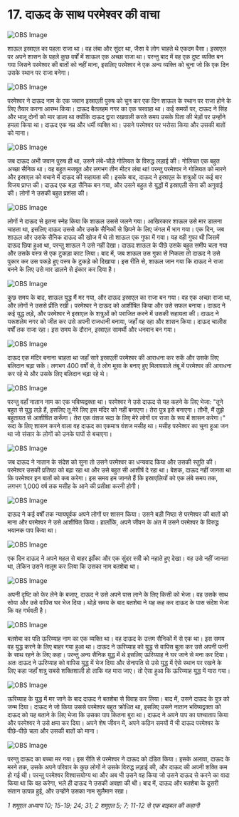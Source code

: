 # 17. दाऊद के साथ परमेश्वर की वाचा

![OBS Image](https://cdn.door43.org/obs/jpg/360px/obs-en-17-01.jpg)

शाऊल इस्राएल का पहला राजा था। वह लंबा और सुंदर था, जैसा वे लोग चाहते थे एकदम वैसा। इस्राएल पर अपने शासन के पहले कुछ वर्षों में शाऊल एक अच्छा राजा था। परन्तु बाद में वह एक दुष्ट व्यक्ति बन गया जिसने परमेश्वर की बातों को नहीं माना, इसलिए परमेश्वर ने एक अन्य व्यक्ति को चुना जो कि एक दिन उसके स्थान पर राजा बनेगा।

![OBS Image](https://cdn.door43.org/obs/jpg/360px/obs-en-17-02.jpg)

परमेश्वर ने दाऊद नाम के एक जवान इस्राएली पुरुष को चुन कर एक दिन शाऊल के स्थान पर राजा होने के लिए तैयार करना आरम्भ किया। दाऊद बैतलहम नगर का एक चरवाहा था। कई समयों पर, दाऊद ने सिंह और भालू दोनों को मार डाला था क्योंकि दाऊद द्वारा रखवाली करते समय उसके पिता की भेड़ों पर उन्होंने हमला किया था। दाऊद एक नम्र और धर्मी व्यक्ति था। उसने परमेश्वर पर भरोसा किया और उसकी बातों को माना।

![OBS Image](https://cdn.door43.org/obs/jpg/360px/obs-en-17-03.jpg)

जब दाऊद अभी जवान पुरुष ही था, उसने लंबे-चौड़े गोलियत के विरुद्ध लड़ाई की। गोलियत एक बहुत अच्छा सैनिक था। वह बहुत मजबूत और लगभग तीन मीटर लंबा था! परन्तु परमेश्वर ने गोलियत को मारने और इस्राएल को बचाने में दाऊद की सहायता की। इसके बाद, दाऊद ने इस्राएल के शत्रुओं पर कई बार विजय प्राप्त की। दाऊद एक बड़ा सैनिक बन गया, और उसने बहुत से युद्धों में इस्राएली सेना की अगुवाई की। लोगों ने उसकी बहुत प्रशंसा की।

![OBS Image](https://cdn.door43.org/obs/jpg/360px/obs-en-17-04.jpg)

लोगों ने दाऊद से इतना स्नेह किया कि शाऊल उससे जलने गया। आखिरकार शाऊल उसे मार डालना चाहता था, इसलिए दाऊद उससे और उसके सैनिकों से छिपने के लिए जंगल में भाग गया। एक दिन, जब शाऊल और उसके सैनिक दाऊद की खोज में थे तो शाऊल एक गुफा में गया। यह वही गुफा थी जिसमें दाऊद छिपा हुआ था, परन्तु शाऊल ने उसे नहीं देखा। दाऊद शाऊल के पीछे उसके बहुत समीप चला गया और उसके वस्त्र से एक टुकड़ा काट लिया। बाद में, जब शाऊल उस गुफा से निकला तो दाऊद ने उसे पुकार कर उस पकड़े हुए वस्त्र के टुकड़े को दिखाया। इस रीति से, शाऊल जान गया कि दाऊद ने राजा बनने के लिए उसे मार डालने से इंकार कर दिया है।

![OBS Image](https://cdn.door43.org/obs/jpg/360px/obs-en-17-05.jpg)

कुछ समय के बाद, शाऊल युद्ध मैं मर गया, और दाऊद इस्राएल का राजा बन गया। वह एक अच्छा राजा था, और लोगों ने उससे प्रीति रखी। परमेश्वर ने दाऊद को आशीषित किया और उसे सफल बनाया। दाऊद ने कई युद्ध लड़े, और परमेश्वर ने इस्राएल के शत्रुओं को पराजित करने में उसकी सहायता की। दाऊद ने यरूशलेम नगर को जीत कर उसे अपनी राजधानी बनाया, जहाँ वह रहा और शासन किया। दाऊद चालीस वर्षों तक राजा रहा। इस समय के दौरान, इस्राएल सामर्थी और धनवान बन गया।

![OBS Image](https://cdn.door43.org/obs/jpg/360px/obs-en-17-06.jpg)

दाऊद एक मंदिर बनाना चाहता था जहाँ सारे इस्राएली परमेश्वर की आराधना कर सकें और उसके लिए बलिदान चढ़ा सकें। लगभग 400 वर्षों से, वे लोग मूसा के बनाए हुए मिलापवाले तंबू में परमेश्वर की आराधना कर रहे थे और उसके लिए बलिदान चढ़ा रहे थे।

![OBS Image](https://cdn.door43.org/obs/jpg/360px/obs-en-17-07.jpg)

परन्तु वहाँ नातान नाम का एक भविष्यद्वक्ता था। परमेश्वर ने उसे दाऊद से यह कहने के लिए भेजा: "तूने बहुत से युद्ध लड़े हैं, इसलिए तू मेरे लिए इस मंदिर को नहीं बनाएगा। तेरा पुत्र इसे बनाएगा। तौभी, मैं तुझे बहुतायत से आशीषित करूँगा। तेरा एक वंशज सदा के लिए मेरे लोगों पर राजा के रूप में शासन करेगा।" सदा के लिए शासन करने वाला वह दाऊद का एकमात्र वंशज मसीह था। मसीह परमेश्वर का चुना हुआ जन था जो संसार के लोगों को उनके पापों से बचाएगा।

![OBS Image](https://cdn.door43.org/obs/jpg/360px/obs-en-17-08.jpg)

जब दाऊद ने नातान के संदेश को सुना तो उसने परमेश्वर का धन्यवाद किया और उसकी स्तुति की। परमेश्वर उसकी प्रतिष्ठा को बढ़ा रहा था और उसे बहुत सी आशीषें दे रहा था। बेशक, दाऊद नहीं जानता था कि परमेश्वर इन बातों को कब करेगा। इस समय हम जानते हैं कि इस्राएलियों को एक लंबे समय तक, लगभग 1,000 वर्ष तक मसीह के आने की प्रतीक्षा करनी होगी।

![OBS Image](https://cdn.door43.org/obs/jpg/360px/obs-en-17-09.jpg)

दाऊद ने कई वर्षों तक न्यायपूर्वक अपने लोगों पर शासन किया। उसने बड़ी निष्ठा से परमेश्वर की बातों को माना और परमेश्वर ने उसे आशीषित किया। हालाँकि, अपने जीवन के अंत में उसने परमेश्वर के विरुद्ध भयानक पाप किया था।

![OBS Image](https://cdn.door43.org/obs/jpg/360px/obs-en-17-10.jpg)

एक दिन दाऊद ने अपने महल से बाहर झाँका और एक सुंदर स्त्री को नहाते हुए देखा। वह उसे नहीं जानता था, लेकिन उसने मालूम कर लिया कि उसका नाम बतशेबा था।

![OBS Image](https://cdn.door43.org/obs/jpg/360px/obs-en-17-11.jpg)

अपनी दृष्टि को फेर लेने के बजाए, दाऊद ने उसे अपने पास लाने के लिए किसी को भेजा। वह उसके साथ सोया और उसे वापिस घर भेज दिया। थोड़े समय के बाद बतशेबा ने यह कह कर दाऊद के पास संदेश भेजा कि वह गर्भवती है।

![OBS Image](https://cdn.door43.org/obs/jpg/360px/obs-en-17-12.jpg)

बतशेबा का पति ऊरिय्याह नाम का एक व्यक्ति था। वह दाऊद के उत्तम सैनिकों में से एक था। इस समय वह युद्ध करने के लिए बाहर गया हुआ था। दाऊद ने ऊरिय्याह को युद्ध से वापिस बुला कर उसे अपनी पत्नी के साथ रहने के लिए कहा। परन्तु अन्य सैनिक युद्ध में थे इसलिए ऊरिय्याह ने घर जाने से मना कर दिया। अतः दाऊद ने ऊरिय्याह को वापिस युद्ध में भेज दिया और सेनापति से उसे युद्ध में ऐसे स्थान पर रखने के लिए कहा जहाँ शत्रु सबसे शक्तिशाली हो ताकि वह मारा जाए। तो ऐसा हुआ कि ऊरिय्याह युद्ध में मारा गया।

![OBS Image](https://cdn.door43.org/obs/jpg/360px/obs-en-17-13.jpg)

ऊरिय्याह के युद्ध में मर जाने के बाद दाऊद ने बतशेबा से विवाह कर लिया। बाद में, उसने दाऊद के पुत्र को जन्म दिया। दाऊद ने जो किया उससे परमेश्वर बहुत क्रोधित था, इसलिए उसने नातान भविष्यद्वक्ता को दाऊद को यह बताने के लिए भेजा कि उसका पाप कितना बुरा था। दाऊद ने अपने पाप का पश्चाताप किया और परमेश्वर ने उसे क्षमा कर दिया। अपने शेष जीवन में, अपने कठिन समयों में भी दाऊद परमेश्वर के पीछे-पीछे चला और उसकी बातों को माना।

![OBS Image](https://cdn.door43.org/obs/jpg/360px/obs-en-17-14.jpg)

परन्तु दाऊद का बच्चा मर गया। इस रीति से परमेश्वर ने दाऊद को दंडित किया। इसके अलावा, दाऊद के मरने तक, उसके अपने परिवार के कुछ लोगों ने उसके विरुद्ध लड़ाई की, और दाऊद की अपनी शक्ति कम हो गई थी। परन्तु परमेश्वर विश्वासयोग्य था और अब भी उसने वह किया जो उसने दाऊद से करने का वादा किया था कि वह करेगा, भले ही दाऊद ने उसकी अवज्ञा की थी। बाद में, दाऊद और बतशेबा के दूसरी संतान उत्पन्न हुई, और उन्होंने उसका नाम सुलैमान रखा।

_1 शमूएल अध्याय 10; 15-19; 24; 31; 2 शमूएल 5; 7; 11-12 से एक बाइबल की कहानी_
